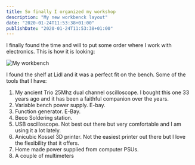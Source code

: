 ```yaml
---
title: So finally I organized my workshop
description: "My new workbenck layout"
date: "2020-01-24T11:53:38+01:00"
publishDate: "2020-01-24T11:53:38+01:00"
---
```


I finally found the time and will to put some order where I work with electronics. This is how it is looking:


![My workbench](../workdesk.jpg)

I found the shelf at Lidl and it was a perfect fit on the bench. Some of the tools that I have:

1. My ancient Trio 25Mhz dual channel oscilloscope. I bought this one 33 years ago and it has been a faithful companion over the years.
2. Variable bench power supply. E-bay.
3. Function generator. E-Bay.
4. Beco Soldering station.
5. USB oscilloscope. Not best out there but very comfortable and I am using it a lot lately.
6. Anicubic Kossel 3D printer. Not the easiest printer out there but I love the flexibility that it offers.
7. Home made power supplied from computer PSUs. 
8. A couple of multimeters
